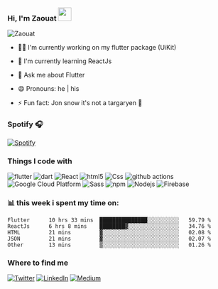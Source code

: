 ### Hi, I'm Zaouat <img src="https://media.giphy.com/media/hvRJCLFzcasrR4ia7z/giphy.gif" width="30px">

![Zaouat](https://komarev.com/ghpvc/?username=Zaouat&label=Profile+views&style=flat-square&color=green)

- 👩‍💻 I'm currently working on my flutter package (UiKit)

- 🧠 I'm currently learning ReactJs

- 💬 Ask me about Flutter

- 😄 Pronouns: he | his

- ⚡️ Fun fact: Jon snow it's not a targaryen 🐺



### Spotify 🎧

[![Spotify](https://novatorem-p45ljvu5o-zaouat.vercel.app/api/spotify)](https://open.spotify.com/user/g36qfnwwffz9sqsrwvstwi6ad)


### Things I code with</h3>
<p>
  <img alt="flutter" src="https://img.shields.io/badge/-Flutter-46a2f1?style=flat-square&logo=flutter&logoColor=white"/>
  <img alt="dart" src="https://img.shields.io/badge/-Dart-46a2f1?style=flat-square&logo=Dart&logoColor=white" />
  <img alt="React" src="https://img.shields.io/badge/-React-45b8d8?style=flat-square&logo=react&logoColor=white" />
  <img alt="html5" src="https://img.shields.io/badge/-HTML5-E34F26?style=flat-square&logo=html5&logoColor=white" />
  <img alt="Css" src="https://img.shields.io/badge/-Css-E34F26?style=flat-square&logo=css3&logoColor=white" />
  <img alt="github actions" src="https://img.shields.io/badge/-Github_Actions-2088FF?style=flat-square&logo=github-actions&logoColor=white" />
  <img alt="Google Cloud Platform" src="https://img.shields.io/badge/-Google_Cloud_Platform-1a73e8?style=flat-square&logo=google-cloud&logoColor=white" />
  <img alt="Sass" src="https://img.shields.io/badge/-Sass-CC6699?style=flat-square&logo=sass&logoColor=white" />
  <img alt="npm" src="https://img.shields.io/badge/-NPM-CB3837?style=flat-square&logo=npm&logoColor=white" />
  <img alt="Nodejs" src="https://img.shields.io/badge/-Nodejs-43853d?style=flat-square&logo=Node.js&logoColor=white" />
<img alt="Firebase" src="https://img.shields.io/badge/-Firebase-F7B93E?style=flat-square&logo=firebase&logoColor=white" />
  
 ### 📊 **this week i spent my time on:**

```text
Flutter      10 hrs 33 mins  ███████████████░░░░░░░░░░   59.79 %
ReactJs      6 hrs 8 mins    ████████▓░░░░░░░░░░░░░░░░   34.76 %
HTML         21 mins         ▓░░░░░░░░░░░░░░░░░░░░░░░░   02.08 %
JSON         21 mins         ▓░░░░░░░░░░░░░░░░░░░░░░░░   02.07 %
Other        13 mins         ▒░░░░░░░░░░░░░░░░░░░░░░░░   01.26 %
```
  
  
  
  <h3>Where to find me</h3>
<p> <a href="https://twitter.com/AbdellaZaouat" target="_blank"><img alt="Twitter" src="https://img.shields.io/badge/twitter-%231DA1F2.svg?&style=for-the-badge&logo=twitter&logoColor=white" /></a> <a href="https://www.linkedin.com/in/abdellah-zaouat-17a628198/" target="_blank"><img alt="LinkedIn" src="https://img.shields.io/badge/linkedin-%230077B5.svg?&style=for-the-badge&logo=linkedin&logoColor=white" /></a> <a href="https://medium.com" target="_blank"><img alt="Medium" src="https://img.shields.io/badge/medium-%2312100E.svg?&style=for-the-badge&logo=medium&logoColor=white" /></a>
</p>





